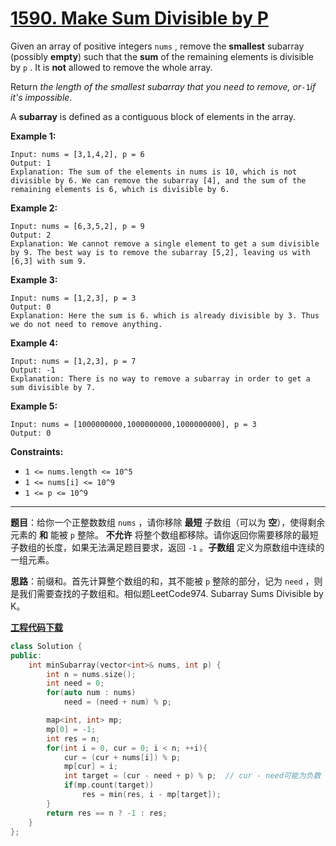 # [1590. Make Sum Divisible by P](https://leetcode.com/problems/make-sum-divisible-by-p/)

Given an array of positive integers `nums` , remove the **smallest** subarray (possibly **empty**) such that the **sum** of the remaining elements is divisible by `p` . It is **not** allowed to remove the whole array.

Return *the length of the smallest subarray that you need to remove, or*`-1`*if it's impossible*.

A **subarray** is defined as a contiguous block of elements in the array.

**Example 1:**

```
Input: nums = [3,1,4,2], p = 6
Output: 1
Explanation: The sum of the elements in nums is 10, which is not divisible by 6. We can remove the subarray [4], and the sum of the remaining elements is 6, which is divisible by 6.
```

**Example 2:**

```
Input: nums = [6,3,5,2], p = 9
Output: 2
Explanation: We cannot remove a single element to get a sum divisible by 9. The best way is to remove the subarray [5,2], leaving us with [6,3] with sum 9.
```

**Example 3:**

```
Input: nums = [1,2,3], p = 3
Output: 0
Explanation: Here the sum is 6. which is already divisible by 3. Thus we do not need to remove anything.
```

**Example 4:**

```
Input: nums = [1,2,3], p = 7
Output: -1
Explanation: There is no way to remove a subarray in order to get a sum divisible by 7.
```

**Example 5:**

```
Input: nums = [1000000000,1000000000,1000000000], p = 3
Output: 0
```

**Constraints:**

* `1 <= nums.length <= 10^5`
* `1 <= nums[i] <= 10^9`
* `1 <= p <= 10^9`

-----

**题目**：给你一个正整数数组 `nums` ，请你移除 **最短** 子数组（可以为 **空**），使得剩余元素的 **和** 能被 `p` 整除。 **不允许** 将整个数组都移除。请你返回你需要移除的最短子数组的长度，如果无法满足题目要求，返回 `-1` 。**子数组** 定义为原数组中连续的一组元素。

**思路**：前缀和。首先计算整个数组的和，其不能被 `p` 整除的部分，记为 `need` ，则是我们需要查找的子数组和。相似题LeetCode974. Subarray Sums Divisible by K。

[**工程代码下载**](https://github.com/shenkh/leetcode)

```cpp
class Solution {
public:
    int minSubarray(vector<int>& nums, int p) {
        int n = nums.size();
        int need = 0;
        for(auto num : nums)
            need = (need + num) % p;

        map<int, int> mp;
        mp[0] = -1;
        int res = n;
        for(int i = 0, cur = 0; i < n; ++i){
            cur = (cur + nums[i]) % p;
            mp[cur] = i;
            int target = (cur - need + p) % p;  // cur - need可能为负数
            if(mp.count(target))
                res = min(res, i - mp[target]);
        }
        return res == n ? -1 : res;
    }
};
```
